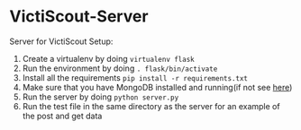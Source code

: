 # VictiScout-Server

Server for VictiScout
Setup:

1. Create a virtualenv by doing ```virtualenv flask```
2. Run the environment by doing ```. flask/bin/activate```
3. Install all the requirements ```pip install -r requirements.txt```
4. Make sure that you have MongoDB installed and running(if not see [here](https://docs.mongodb.com/manual/installation/))
5. Run the server by doing ```python server.py```
6. Run the test file in the same directory as the server for an example of the post and get data

